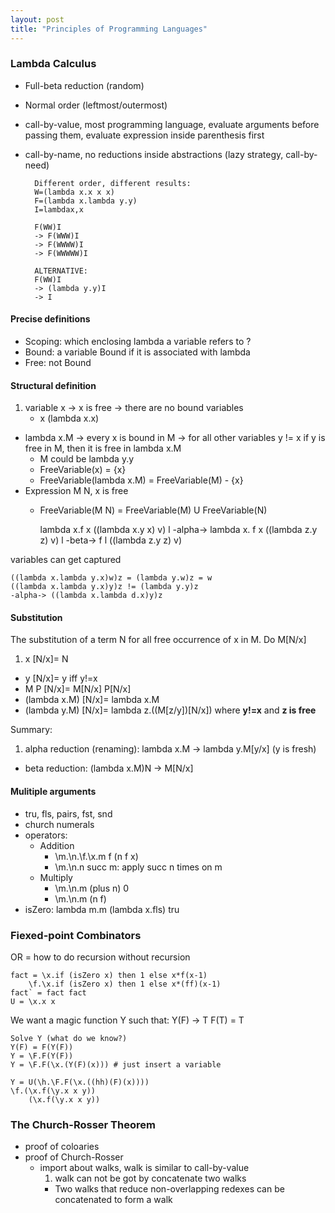 ```yaml
---
layout: post
title: "Principles of Programming Languages"
---
```


### Lambda Calculus
* Full-beta reduction (random)
* Normal order (leftmost/outermost)
* call-by-value, most programming language, evaluate arguments before passing them, evaluate expression inside parenthesis first
* call-by-name, no reductions inside abstractions (lazy strategy, call-by-need)

        Different order, different results:
        W=(lambda x.x x x)
        F=(lambda x.lambda y.y)
        I=lambdax,x

        F(WW)I
        -> F(WWW)I
        -> F(WWWW)I
        -> F(WWWWW)I

        ALTERNATIVE:
        F(WW)I
        -> (lambda y.y)I
        -> I

#### Precise definitions
* Scoping: which enclosing lambda a variable refers to ?
* Bound: a variable Bound if it is associated with lambda
* Free: not Bound

#### Structural definition
1. variable x -> x is free -> there are no bound variables
    * x (lambda x.x)
- lambda x.M -> every x is bound in M -> for all other variables y != x if y is free in M, then it is free in lambda x.M
    * M could be lambda y.y
    * FreeVariable(x) = {x}
    * FreeVariable(lambda x.M) = FreeVariable(M) - {x}
- Expression M N, x is free
    * FreeVariable(M N) = FreeVariable(M) U FreeVariable(N)

        lambda x.f x ((lambda x.y x) v) l
        -alpha-> lambda x. f x ((lambda z.y z) v) l
        -beta-> f l ((lambda z.y z) v)

variables can get captured

    ((lambda x.lambda y.x)w)z = (lambda y.w)z = w
    ((lambda x.lambda y.x)y)z != (lambda y.y)z
    -alpha-> ((lambda x.lambda d.x)y)z

#### Substitution
The substitution of a term N for all free occurrence of x in M. Do M[N/x]

1. x [N/x]= N
- y [N/x]= y iff y!=x
- M P [N/x]= M[N/x] P[N/x]
- (lambda x.M) [N/x]= lambda x.M
- (lambda y.M) [N/x]= lambda z.((M[z/y])[N/x]) where **y!=x** and **z is free**

Summary:
1. alpha reduction (renaming): lambda x.M -> lambda y.M[y/x] (y is fresh)
- beta reduction: (lambda x.M)N -> M[N/x]

#### Mulitiple arguments
* tru, fls, pairs, fst, snd
* church numerals
* operators:
    * Addition
        * \m.\n.\f.\x.m f (n f x)
        * \m.\n.n succ m: apply succ n times on m
    * Multiply
        * \m.\n.m (plus n) 0
        * \m.\n.m (n f)
* isZero: lambda m.m (lambda x.fls) tru


### Fiexed-point Combinators
OR = how to do recursion without recursion

    fact = \x.if (isZero x) then 1 else x*f(x-1)
        \f.\x.if (isZero x) then 1 else x*(ff)(x-1)
    fact` = fact fact
    U = \x.x x

We want a magic function Y such that: Y(F) -> T   F(T) = T

    Solve Y (what do we know?)
    Y(F) = F(Y(F))
    Y = \F.F(Y(F))
    Y = \F.F(\x.(Y(F)(x))) # just insert a variable

    Y = U(\h.\F.F(\x.((hh)(F)(x))))
    \f.(\x.f(\y.x x y))
        (\x.f(\y.x x y))

### The Church-Rosser Theorem
* proof of coloaries
* proof of Church-Rosser
    * import about walks, walk is similar to call-by-value
        1. walk can not be got by concatenate two walks
        - Two walks that reduce non-overlapping redexes can be concatenated to form a walk

